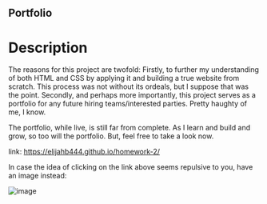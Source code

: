 ## Portfolio

# Description

The reasons for this project are twofold: 
Firstly, to further my understanding of both HTML and CSS by applying it and building a true website from scratch. This process was not without its ordeals, but I suppose that was the point. 
Secondly, and perhaps more importantly, this project serves as a portfolio for any future hiring teams/interested parties. Pretty haughty of me, I know. 

The portfolio, while live, is still far from complete. As I learn and build and grow, so too will the portfolio. But, feel free to take a look now. 

link: https://elijahb444.github.io/homework-2/ 

In case the idea of clicking on the link above seems repulsive to you, have an image instead:

![image](https://github.com/elijahb444/homework-2/assets/167688028/9a2ae137-99a5-4e62-afc3-14ff97146ee9)
